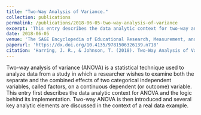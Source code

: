 ```yaml
---
title: "Two-Way Analysis of Variance."
collection: publications
permalink: /publications/2018-06-05-two-way-analysis-of-variance
excerpt: 'This entry describes the data analytic context for two-way analysis of variance (ANOVA) and the logic behind its implementation.'
date: 2018-06-05
venue: 'The SAGE Encyclopedia of Educational Research, Measurement, and Evaluation'
paperurl: 'https://dx.doi.org/10.4135/9781506326139.n718'
citation: 'Harring, J. R., & Johnson, T. (2018). Two-Way Analysis of Variance. In B. B. Frey (Ed.) <i>The SAGE Encyclopedia of Educational Research, Measurement, and Evaluation</i> (1734-1737). Thousand Oaks: SAGE Publications, Inc.'
---
```

Two-way analysis of variance (ANOVA) is a statistical technique used to analyze data from a study in which a researcher wishes to examine both the separate and the combined effects of two categorical independent variables, called factors, on a continuous dependent (or
outcome) variable. This entry first describes the data analytic context for ANOVA and the logic behind its implementation. Two-way ANOVA is then introduced and several key analytic elements are discussed in the context of a real data example.
